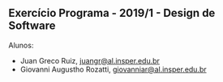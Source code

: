Exercício Programa - 2019/1 - Design de Software
------------------------------------------------

Alunos: 
- Juan Greco Ruiz, juangr@al.insper.edu.br
- Giovanni Augustho Rozatti, giovanniar@al.insper.edu.br

